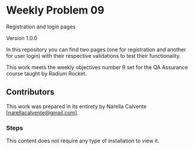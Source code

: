 # Weekly Problem 09
Registration and login pages

Version 1.0.0

In this repository you can find two pages (one for registration and another for user login) with their respective validations to test their functionality.

This work meets the weekly objectives number 9 set for the QA Assurance course taught by Radium Rocket.


## Contributors

This work was prepared in its entirety by Narella Calvente [narellacalvente@gmail.com].


### Steps

This content does not require any type of installation to view it.